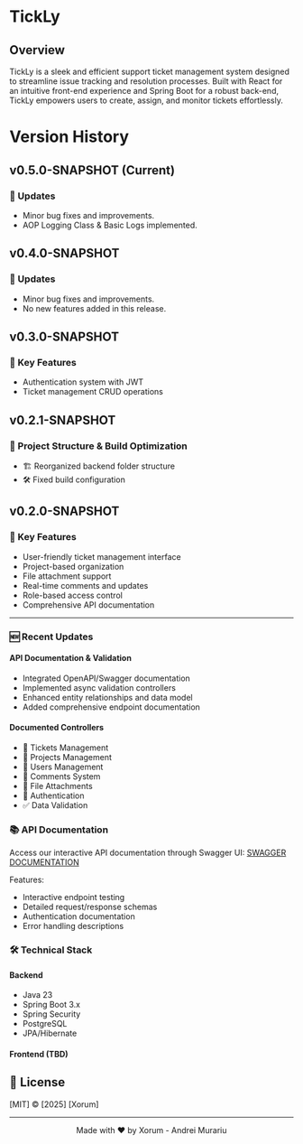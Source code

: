 # TickLy

## Overview
TickLy is a sleek and efficient support ticket management system designed to streamline issue tracking and resolution processes. Built with React for an intuitive front-end experience and Spring Boot for a robust back-end, TickLy empowers users to create, assign, and monitor tickets effortlessly.

# Version History
## v0.5.0-SNAPSHOT (Current)
### 🚀 Updates
- Minor bug fixes and improvements.
- AOP Logging Class & Basic Logs implemented.

## v0.4.0-SNAPSHOT
### 🚀 Updates
- Minor bug fixes and improvements.
- No new features added in this release.

## v0.3.0-SNAPSHOT
### 🚀 Key Features
- Authentication system with JWT
- Ticket management CRUD operations

## v0.2.1-SNAPSHOT
### 🚀 Project Structure & Build Optimization
- 🏗️ Reorganized backend folder structure
- 🛠️ Fixed build configuration

## v0.2.0-SNAPSHOT
### 🚀 Key Features
- User-friendly ticket management interface
- Project-based organization
- File attachment support
- Real-time comments and updates
- Role-based access control
- Comprehensive API documentation
---
### 🆕 Recent Updates
#### API Documentation & Validation
- Integrated OpenAPI/Swagger documentation
- Implemented async validation controllers
- Enhanced entity relationships and data model
- Added comprehensive endpoint documentation

#### Documented Controllers
- 🎫 Tickets Management
- 📂 Projects Management
- 👥 Users Management
- 💬 Comments System
- 📎 File Attachments
- 🔐 Authentication
- ✅ Data Validation

### 📚 API Documentation
Access our interactive API documentation through Swagger UI: [SWAGGER DOCUMENTATION](http://localhost:8080/api/swagger-ui/index.html)

Features:
- Interactive endpoint testing
- Detailed request/response schemas
- Authentication documentation
- Error handling descriptions

### 🛠️ Technical Stack
#### Backend
- Java 23
- Spring Boot 3.x
- Spring Security
- PostgreSQL
- JPA/Hibernate

#### Frontend (TBD)

## 📝 License
[MIT] © [2025] [Xorum]

---
<p align="center">
  Made with ❤️ by Xorum - Andrei Murariu
</p>